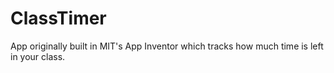 # ClassTimer
App originally built in MIT's App Inventor which tracks how much time is left in your class. 
